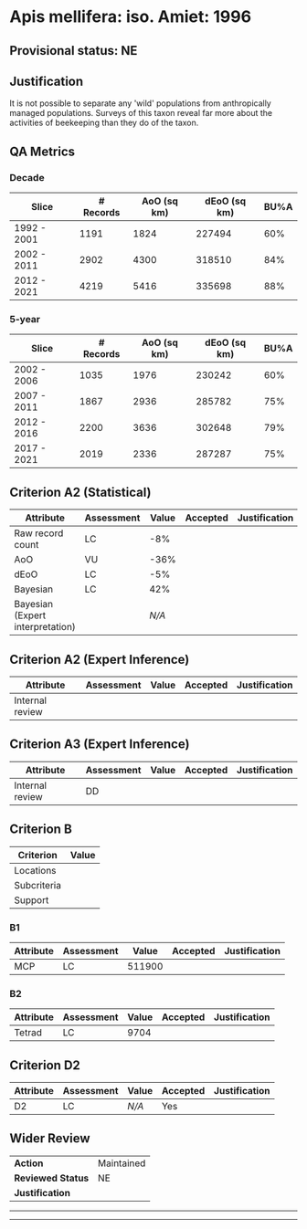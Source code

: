 # Apis mellifera: iso. Amiet: 1996
## Provisional status: NE

## Justification
It is not possible to separate any 'wild' populations from anthropically managed populations. Surveys of this taxon reveal far more about the activities of beekeeping than they do of the taxon.
## QA Metrics
### Decade
| Slice | # Records | AoO (sq km) | dEoO (sq km) |BU%A |
|---|---|---|---|---|
|1992 - 2001|1191|1824|227494|60%|
|2002 - 2011|2902|4300|318510|84%|
|2012 - 2021|4219|5416|335698|88%|
### 5-year
| Slice | # Records | AoO (sq km) | dEoO (sq km) |BU%A |
|---|---|---|---|---|
|2002 - 2006|1035|1976|230242|60%|
|2007 - 2011|1867|2936|285782|75%|
|2012 - 2016|2200|3636|302648|79%|
|2017 - 2021|2019|2336|287287|75%|
## Criterion A2 (Statistical)
|Attribute|Assessment|Value|Accepted|Justification
|---|---|---|---|---|
|Raw record count|LC|-8%|||
|AoO|VU|-36%|||
|dEoO|LC|-5%|||
|Bayesian|LC|42%|||
|Bayesian (Expert interpretation)||*N/A*|||
## Criterion A2 (Expert Inference)
|Attribute|Assessment|Value|Accepted|Justification
|---|---|---|---|---|
|Internal review|||||
## Criterion A3 (Expert Inference)
|Attribute|Assessment|Value|Accepted|Justification
|---|---|---|---|---|
|Internal review|DD||||
## Criterion B
|Criterion| Value|
|---|---|
|Locations||
|Subcriteria||
|Support||
### B1
|Attribute|Assessment|Value|Accepted|Justification
|---|---|---|---|---|
|MCP|LC|511900|||
### B2
|Attribute|Assessment|Value|Accepted|Justification
|---|---|---|---|---|
|Tetrad|LC|9704|||
## Criterion D2
|Attribute|Assessment|Value|Accepted|Justification
|---|---|---|---|---|
|D2|LC|*N/A*|Yes||
## Wider Review
|  |  |
|---|---|
|**Action**|Maintained|
|**Reviewed Status**|NE|
|**Justification**||
---
 ---
 <br><br>
